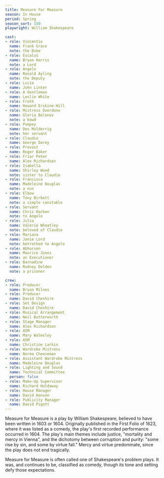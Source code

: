 ```yaml
---
title: Measure For Measure
season: In House
period: Spring
season_sort: 150
playwright: William Shakespeare

cast:
- role: Vincentio
  name: Frank Grace
  note: the Duke
- role: Escalus
  name: Bryan Harris
  note: a Lord
- role: Angelo
  name: Ronald Ayling
  note: the Deputy
- role: Lucio
  name: John Linter
- role: A Gentleman
  name: Leslie White
- role: Froth
  name: Howard Erskine-Hill
- role: Mistress Overdone
  name: Gloria Balonov
  note: a bawd
- role: Pompey
  name: Des Mulderrig
  note: her servant
- role: Claudio
  name: George Darey
- role: Provost
  name: Roger Baker
- role: Friar Peter
  name: Alex Richardson
- role: Isabella
  name: Shirley Wood
  note: sister to Claudio
- role: Francisca
  name: Madeleine Douglas
  note: a nun
- role: Elbow
  name: Tony Birkett
  note: a simple constable
- role: Servant
  name: Chris Harbon
  note: to Angelo
- role: Julia
  name: Valerie Wheatley
  note: beloved of Claudio
- role: Mariana
  name: Janie Lord
  note: betrothed to Angelo
- role: Abhorson
  name: Maurice Jones
  note: an Executioner
- role: Barnadine
  name: Rodney Dolden
  note: a prisoner

crew:
- role: Producer
  name: Bryan Milnes
- role: Producer
  name: David Cheshire
- role: Set Design
  name: David Cheshire
- role: Musical Arrangement
  name: Neil Butterworth
- role: Stage Manager
  name: Alex Richardson
- role: ASM
  name: Mary Walmsley
- role: ASM
  name: Christine Larkin
- role: Wardrobe Mistress
  name: Norma Cheeseman
- role: Assistant Wardrobe Mistress
  name: Madeleine Douglas
- role: Lighting and Sound
  name: Technical Committee
  person: false
- role: Make-Up Supervisor
  name: Richard Holdaway
- role: House Manager
  name: David Hanson
- role: Publicity Manager
  name: David Pigott
---
```


Measure for Measure is a play by William Shakespeare, believed to have been written in 1603 or 1604. Originally published in the First Folio of 1623, where it was listed as a comedy, the play's first recorded performance occurred in 1604. The play's main themes include justice, "mortality and mercy in Vienna", and the dichotomy between corruption and purity: "some rise by sin, and some by virtue fall." Mercy and virtue predominate, since the play does not end tragically.

Measure for Measure is often called one of Shakespeare's problem plays. It was, and continues to be, classified as comedy, though its tone and setting defy those expectations.
